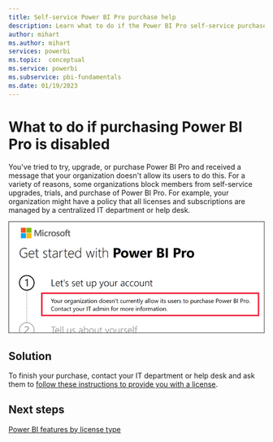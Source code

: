```yaml
---
title: Self-service Power BI Pro purchase help
description: Learn what to do if the Power BI Pro self-service purchase is disabled. View the message that appears when this feature is disabled.
author: mihart
ms.author: mihart
services: powerbi
ms.topic:  conceptual
ms.service: powerbi
ms.subservice: pbi-fundamentals
ms.date: 01/19/2023
---
```

# What to do if purchasing Power BI Pro is disabled

You've tried to try, upgrade, or purchase Power BI Pro and received a message that your organization doesn't allow its users to do this. For a variety of reasons, some organizations block members from self-service upgrades, trials, and purchase of Power BI Pro.  For example, your organization might have a policy that all licenses and subscriptions are managed by a centralized IT department or help desk.

![Screenshot of the getting started dialog showing the message that the organization doesn't allow users to purchase Power BI Pro.](media/service-self-service-purchase-help/power-bi-error.png)

## Solution
To finish your purchase, contact your IT department or help desk and ask them to [follow these instructions to provide you with a license](../enterprise/service-admin-manage-licenses.md).

## Next steps
[Power BI features by license type](service-features-license-type.md)